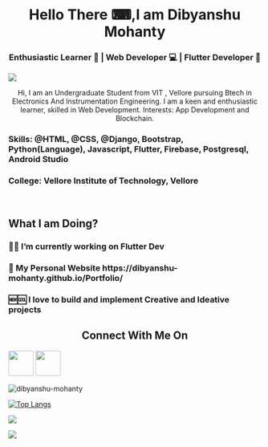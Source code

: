 <h1 align="center">Hello There ⌨,I am Dibyanshu Mohanty </h1>

<h3 align="center"> Enthusiastic Learner 📖 | Web Developer 💻 | Flutter Developer 📱 </h3>

![](https://technosoftacademy.io/wp-content/uploads/2018/08/web-developement-banner.png)

<p align="center"> Hi, I am an Undergraduate Student from VIT , Vellore pursuing Btech in Electronics And Instrumentation Engineering. I am a keen and enthusiastic learner, skilled in Web Development. Interests: App Development and Blockchain. </p>

<h3> Skills: @HTML, @CSS, @Django, Bootstrap, Python(Language), Javascript, Flutter, Firebase, Postgresql, Android Studio</h3>

<h3> College: Vellore Institute of Technology, Vellore </h3> <br />

<h2 align="left"> What I am Doing? </h2>

<h3>👨‍💻 I’m currently working on Flutter Dev</h3>

<h3>💠 My Personal Website https://dibyanshu-mohanty.github.io/Portfolio/</h3>

<h3>🆕🆒 I love to build and implement Creative and Ideative projects</h3>


<h2 align="center">Connect With Me On</h2>

<a href="https://www.linkedin.com/in/dibyanshu-mohanty-37a2b71b8" target="_blank"><img src="https://img.icons8.com/fluent/48/000000/linkedin.png" height=50 width=50></a>
<a href="https://ddevm.medium.com" target="_blank"><img src="https://cdn.freebiesupply.com/images/large/2x/medium-logo-white-on-black.png" height=50 width=50></a>

<p align="left"> <img src="https://github-readme-streak-stats.herokuapp.com/?user=dibyanshu-mohanty&" alt="dibyanshu-mohanty" > </p>

[![Top Langs](https://github-readme-stats.vercel.app/api/top-langs/?username=dibyanshu-mohanty)](https://github.com/anuraghazra/github-readme-stats)

![](https://github-readme-stats.vercel.app/api?username=dibyanshu-mohanty&show_icons=true&theme=tokyonight)

![](https://komarev.com/ghpvc/?username=dibyanshu-mohanty&color=green&label=PROFILE+VIEWS&color=blueviolet)
